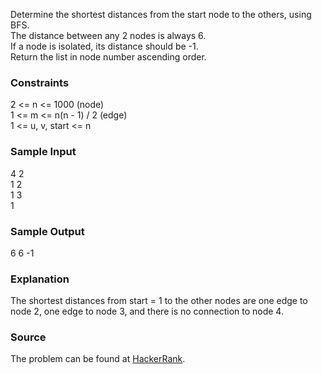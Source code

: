 Determine the shortest distances from the start node to the others, using BFS.  
The distance between any 2 nodes is always 6.  
If a node is isolated, its distance should be -1.  
Return the list in node number ascending order.

### Constraints
2 <= n <= 1000 (node)  
1 <= m <= n(n - 1) / 2 (edge)  
1 <= u, v, start <= n  

### Sample Input
4 2  
1 2  
1 3  
1   

### Sample Output
6 6 -1    

### Explanation
The shortest distances from start = 1 to the other nodes are one edge to node 2, one edge to node 3, and there is no connection to node 4. 

### Source
The problem can be found at [HackerRank](https://www.hackerrank.com/challenges/ctci-bfs-shortest-reach/problem?h_l=interview&playlist_slugs%5B%5D=interview-preparation-kit&playlist_slugs%5B%5D=graphs).